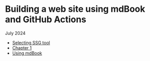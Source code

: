 # Building a web site using mdBook and GitHub Actions

July 2024

- [Selecting SSG tool](selecting-ssg-tool.md)
- [Chapter 1](./chapter_1.md)
- [Using mdBook](./using-mdbook.md)
